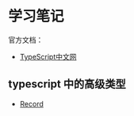 # 学习笔记

官方文档：

- [TypeScript中文网 ](https://www.tslang.cn/docs)

## typescript 中的高级类型

- [Record](Record.md)

